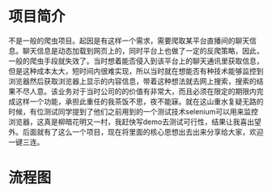 # 项目简介

​        不是一般的爬虫项目。起因是有这样一个需求，需要爬取某平台直播间的聊天信息。聊天信息是动态加载到网页上的，同时平台上也做了一定的反爬策略，因此，一般的爬虫手段就失效了。当时想着能否侵入到该平台上的聊天通讯里获取信息，但是这种成本太大，短时间内很难实现，所以当时就在想能否有种技术能够监控到浏览器然后获取浏览器上显示的内容信息，带着这种想法就去网上搜索，搜索的结果不尽人意。该业务对于当时公司的的价值有非常大，而且必须在限定的期限内完成这样一个功能，承担此重任的我茶饭不思，夜不能寐。就在这山重水复疑无路的时候，有位测试同学提到了他们之前用到的一个测试技术selenium可以用来监控浏览器，这真是柳暗花明又一村，我赶快写demo去测试可行性，结果让我喜出望外。后面就有了这么一个项目，现在将里面的核心思想出去出来分享给大家，欢迎一键三连。

# 流程图

